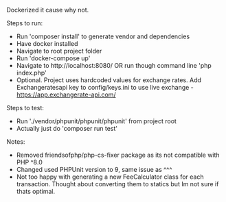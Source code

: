 Dockerized it cause why not.

Steps to run:
- Run 'composer install' to generate vendor and dependencies
- Have docker installed
- Navigate to root project folder
- Run 'docker-compose up'
- Navigate to http://localhost:8080/ OR run though command line 'php index.php'
- Optional. Project uses hardcoded values for exchange rates. Add Exchangeratesapi key to config/keys.ini to use live exchange - https://app.exchangerate-api.com/

Steps to test:
- Run './vendor/phpunit/phpunit/phpunit' from project root
- Actually just do 'composer run test'

Notes:
- Removed friendsofphp/php-cs-fixer package as its not compatible with PHP ^8.0
- Changed used PHPUnit version to 9, same issue as ^^^
- Not too happy with generating a new FeeCalculator class for each transaction. Thought about converting them to statics but Im not sure if thats optimal.